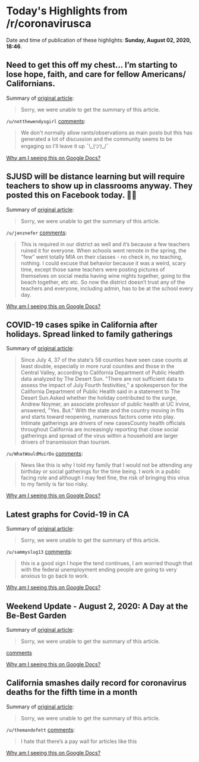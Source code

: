 # Today's Highlights from /r/coronavirusca

Date and time of publication of these highlights: **Sunday, August 02, 2020, 18:46**.

## Need to get this off my chest... I’m starting to lose hope, faith, and care for fellow Americans/ Californians.

Summary of [original article](https://www.reddit.com/r/CoronavirusCA/comments/i23kkx/need_to_get_this_off_my_chest_im_starting_to_lose/):

> Sorry, we were unable to get the summary of this article.

`/u/notthewendysgirl` [comments](https://www.reddit.com/r/CoronavirusCA/comments/i23kkx/need_to_get_this_off_my_chest_im_starting_to_lose/):

> We don't normally allow rants/observations as main posts but this has generated a lot of discussion and the community seems to be engaging so I'll leave it up  ¯\\\_(ツ)\_/¯

[Why am I seeing this on Google Docs?](https://docs.google.com/document/d/1Dc6We63vOXIZsc0op-Bt4abqkYjXzOigalQqFxmvvbM/edit?usp=sharing)

## SJUSD will be distance learning but will require teachers to show up in classrooms anyway. They posted this on Facebook today. 🤦‍♀️

Summary of [original article](https://i.redd.it/hs0ipl0rqne51.jpg):

> Sorry, we were unable to get the summary of this article.

`/u/jenznefer` [comments](https://www.reddit.com/r/CoronavirusCA/comments/i2k6at/sjusd_will_be_distance_learning_but_will_require/):

> This is required in our district as well and it’s because a few teachers ruined it for everyone. When schools went remote in the spring, the “few” went totally MIA on their classes - no check in, no teaching, nothing. I could excuse that behavior because it was a weird, scary time, except those same teachers were posting pictures of themselves on social media having wine nights together, going to the beach together, etc etc. So now the district doesn’t trust any of the teachers and everyone, including admin, has to be at the school every day.

[Why am I seeing this on Google Docs?](https://docs.google.com/document/d/1Dc6We63vOXIZsc0op-Bt4abqkYjXzOigalQqFxmvvbM/edit?usp=sharing)

## COVID-19 cases spike in California after holidays. Spread linked to family gatherings

Summary of [original article](https://www.desertsun.com/story/news/health/2020/08/02/covid-19-spike-california-after-july-4-linked-family-gatherings/5545884002/):

> Since July 4, 37 of the state's 58 counties have seen case counts at least double, especially in more rural counties and those in the Central Valley, according to California Department of Public Health data analyzed by The Desert Sun. "There are not sufficient data to assess the impact of July Fourth festivities," a spokesperson for the California Department of Public Health said in a statement to The Desert Sun.Asked whether the holiday contributed to the surge, Andrew Noymer, an associate professor of public health at UC Irvine, answered, "Yes. But." With the state and the country moving in fits and starts toward reopening, numerous factors come into play. Intimate gatherings are drivers of new casesCounty health officials throughout California are increasingly reporting that close social gatherings and spread of the virus within a household are larger drivers of transmission than tourism.

`/u/WhatWouldMuirDo` [comments](https://www.reddit.com/r/CoronavirusCA/comments/i2hspn/covid19_cases_spike_in_california_after_holidays/):

> News like this is why I told my family that I would not be attending any birthday or social gatherings for the time being. I work in a public facing role and although I may feel fine, the risk of bringing this virus to my family is far too risky.

[Why am I seeing this on Google Docs?](https://docs.google.com/document/d/1Dc6We63vOXIZsc0op-Bt4abqkYjXzOigalQqFxmvvbM/edit?usp=sharing)

## Latest graphs for Covid-19 in CA

Summary of [original article](https://www.reddit.com/r/CoronavirusCA/comments/i2mylu/latest_graphs_for_covid19_in_ca/):

> Sorry, we were unable to get the summary of this article.

`/u/sammyslug13` [comments](https://www.reddit.com/r/CoronavirusCA/comments/i2mylu/latest_graphs_for_covid19_in_ca/):

> this is a good sign I hope the tend continues, I am worried though that with the federal unemployment ending people are going to very anxious to go back to work.

[Why am I seeing this on Google Docs?](https://docs.google.com/document/d/1Dc6We63vOXIZsc0op-Bt4abqkYjXzOigalQqFxmvvbM/edit?usp=sharing)

## Weekend Update - August 2, 2020: A Day at the Be-Best Garden

Summary of [original article](/r/LosAngeles/comments/i2mo5j/weekend_update_august_2_2020_a_day_at_the_bebest/):

> Sorry, we were unable to get the summary of this article.

[comments](https://www.reddit.com/r/CoronavirusCA/comments/i2mogi/weekend_update_august_2_2020_a_day_at_the_bebest/)

[Why am I seeing this on Google Docs?](https://docs.google.com/document/d/1Dc6We63vOXIZsc0op-Bt4abqkYjXzOigalQqFxmvvbM/edit?usp=sharing)

## California smashes daily record for coronavirus deaths for the fifth time in a month

Summary of [original article](https://www.latimes.com/california/story/2020-08-01/california-smashes-daily-coronavirus-death-record-for-fifth-time-in-a-month):

> Sorry, we were unable to get the summary of this article.

`/u/themandofett` [comments](https://www.reddit.com/r/CoronavirusCA/comments/i20mva/california_smashes_daily_record_for_coronavirus/):

> I hate that there’s a pay wall for articles like this

[Why am I seeing this on Google Docs?](https://docs.google.com/document/d/1Dc6We63vOXIZsc0op-Bt4abqkYjXzOigalQqFxmvvbM/edit?usp=sharing)

